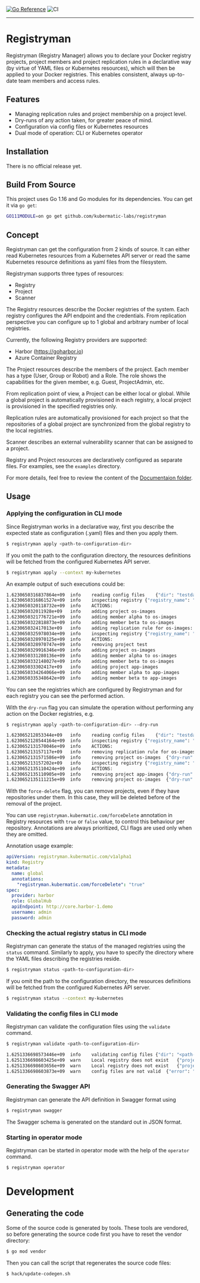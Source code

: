[![Go Reference](https://pkg.go.dev/badge/github.com/kubermatic-labs/registryman.svg)](https://pkg.go.dev/github.com/kubermatic-labs/registryman) ![CI](https://github.com/kubermatic-labs/registryman/actions/workflows/ci.yaml/badge.svg)

-----
# Registryman

Registryman (Registry Manager) allows you to declare your Docker registry
projects, project members and project replication rules in a declarative way (by
virtue of YAML files or Kubernetes resources), which will then be applied to
your Docker registries. This enables consistent, always up-to-date team members
and access rules.

## Features

* Managing replication rules and project membership on a project level.
* Dry-runs of any action taken, for greater peace of mind.
* Configuration via config files or Kubernetes resources
* Dual mode of operation: CLI or Kubernetes operator

## Installation

There is no official release yet.

## Build From Source

This project uses Go 1.16 and Go modules for its dependencies. You can get it via `go get`:

```bash
GO111MODULE=on go get github.com/kubermatic-labs/registryman
```

## Concept

Registryman can get the configuration from 2 kinds of source. It can either read
Kubernetes resources from a Kubernetes API server or read the same Kubernetes
resource definitions as yaml files from the filesystem.

Registryman supports three types of resources:
  * Registry
  * Project
  * Scanner

The Registry resources describe the Docker registries of the system. Each
registry configures the API endpoint and the credentials. From replication
perspective you can configure up to 1 global and arbitrary number of local
registries.

Currently, the following Registry providers are supported:
- Harbor (https://goharbor.io)
- Azure Container Registry

The Project resources describe the members of the project. Each member has a type
(User, Group or Robot) and a Role. The role shows the capabilities for the given
member, e.g. Guest, ProjectAdmin, etc.

From replication point of view, a Project can be either local or global. While a
global project is automatically provisioned in each registry, a local project is
provisioned in the specified registries only.

Replication rules are automatically provisioned for each project so that the
repositories of a global project are synchronized from the global registry to
the local registries.

Scanner describes an external vulnerability scanner that can be assigned to a
project.

Registry and Project resources are declaratively configured as separate files.
For examples, see the `examples` directory.

For more details, feel free to review the content of the [Documentaion folder](doc/README.md).

## Usage

### Applying the configuration in CLI mode

Since Registryman works in a declarative way, first you describe the expected
state as configuration (.yaml) files and then you apply them.

```bash
$ registryman apply <path-to-configuration-dir>
```

If you omit the path to the configuration directory, the resources definitions
will be fetched from the configured Kubernetes API server.

```bash
$ registryman apply --context my-kubernetes
```

An example output of such executions could be:
```bash
1.6230650316837864e+09	info	reading config files	{"dir": "testdata/state1/"}
1.6230650316861527e+09	info	inspecting registry	{"registry_name": "harbor-1"}
1.6230650320118732e+09	info	ACTIONS:
1.623065032011928e+09	info	adding project os-images
1.6230650321776721e+09	info	adding member alpha to os-images
1.6230650322818873e+09	info	adding member beta to os-images
1.623065032417013e+09	info	adding replication rule for os-images: harbor-2 [Push] on EventBased
1.6230650325978034e+09	info	inspecting registry	{"registry_name": "harbor-2"}
1.6230650328970125e+09	info	ACTIONS:
1.6230650328970747e+09	info	removing project test
1.6230650329916346e+09	info	adding project os-images
1.6230650331280136e+09	info	adding member alpha to os-images
1.6230650332148027e+09	info	adding member beta to os-images
1.623065033302417e+09	info	adding project app-images
1.6230650334264066e+09	info	adding member alpha to app-images
1.6230650335348642e+09	info	adding member beta to app-images
```

You can see the registries which are configured by Registryman and for each
registry you can see the performed action.

With the `dry-run` flag you can simulate the operation without performing any
action on the Docker registries, e.g.

```bash
$ registryman apply <path-to-configuration-dir> --dry-run

1.623065212853344e+09	info	reading config files	{"dir": "testdata/init"}
1.6230652128544164e+09	info	inspecting registry	{"registry_name": "harbor-1"}
1.6230652131570046e+09	info	ACTIONS:
1.623065213157117e+09	info	removing replication rule for os-images: harbor-2 [Push] on EventBased	{"dry-run": true}
1.6230652131571586e+09	info	removing project os-images	{"dry-run": true}
1.623065213157202e+09	info	inspecting registry	{"registry_name": "harbor-2"}
1.6230652135110424e+09	info	ACTIONS:
1.6230652135110905e+09	info	removing project app-images	{"dry-run": true}
1.6230652135111215e+09	info	removing project os-images	{"dry-run": true}
```

With the `force-delete` flag, you can remove projects, even if they have repositories under them.
In this case, they will be deleted before of the removal of the project.

You can use `registryman.kubermatic.com/forceDelete` annotation in Registry resources
with `true` or `false` value, to control this behaviour per repository.
Annotations are always prioritized, CLI flags are used only when they are omitted.

Annotation usage example:
```yaml
apiVersion: registryman.kubermatic.com/v1alpha1
kind: Registry
metadata:
  name: global
  annotations:
    "registryman.kubermatic.com/forceDelete": "true"
spec:
  provider: harbor
  role: GlobalHub
  apiEndpoint: http://core.harbor-1.demo
  username: admin
  password: admin
```

### Checking the actual registry status in CLI mode

Registryman can generate the status of the managed registries using the `status`
command. Similarly to apply, you have to specify the directory where the YAML
files describing the registries reside.

```bash
$ registryman status <path-to-configuration-dir>
```

If you omit the path to the configuration directory, the resources definitions
will be fetched from the configured Kubernetes API server.

```bash
$ registryman status --context my-kubernetes
```

### Validating the config files in CLI mode

Registryman can validate the configuration files using the `validate` command.

```bash
$ registryman validate <path-to-configuration-dir>

1.6251336698573446e+09	info	validating config files	{"dir": "<path-to-configuration-dir>"}
1.6251336698603425e+09	warn	Local registry does not exist	{"project_name": "node", "registry_name": "global"}
1.6251336698603656e+09	warn	Local registry does not exist	{"project_name": "node", "registry_name": "global2"}
1.6251336698603873e+09	warn	config files are not valid	{"error": "validation error: project contains invalid registry name"}
```

### Generating the Swagger API

Registryman can generate the API definition in Swagger format using

```bash
$ registryman swagger
```

The Swagger schema is generated on the standard out in JSON format.

### Starting in operator mode

Registryman can be started in operator mode with the help of the `operator`
command.

```bash
$ registryman operator
```

# Development

## Generating the code

Some of the source code is generated by tools. These tools are vendored, so
before generating the source code first you have to reset the vendor directory:

```bash
$ go mod vendor
```

Then you can call the script that regenerates the source code files:

```bash
$ hack/update-codegen.sh
```
